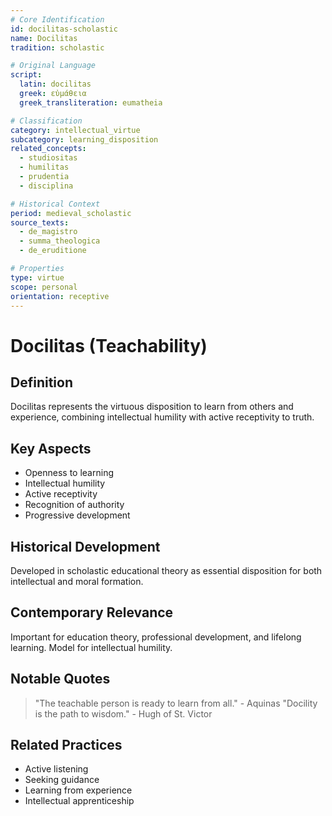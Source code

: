 ```yaml
---
# Core Identification
id: docilitas-scholastic
name: Docilitas
tradition: scholastic

# Original Language
script:
  latin: docilitas
  greek: εὐμάθεια
  greek_transliteration: eumatheia

# Classification
category: intellectual_virtue
subcategory: learning_disposition
related_concepts:
  - studiositas
  - humilitas
  - prudentia
  - disciplina

# Historical Context
period: medieval_scholastic
source_texts:
  - de_magistro
  - summa_theologica
  - de_eruditione

# Properties
type: virtue
scope: personal
orientation: receptive
---
```


# Docilitas (Teachability)

## Definition
Docilitas represents the virtuous disposition to learn from others and experience, combining intellectual humility with active receptivity to truth.

## Key Aspects
- Openness to learning
- Intellectual humility
- Active receptivity
- Recognition of authority
- Progressive development

## Historical Development
Developed in scholastic educational theory as essential disposition for both intellectual and moral formation.

## Contemporary Relevance
Important for education theory, professional development, and lifelong learning. Model for intellectual humility.

## Notable Quotes
> "The teachable person is ready to learn from all." - Aquinas
> "Docility is the path to wisdom." - Hugh of St. Victor

## Related Practices
- Active listening
- Seeking guidance
- Learning from experience
- Intellectual apprenticeship